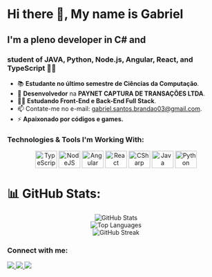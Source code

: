 # Hi there 👋, My name is Gabriel

## I'm a pleno developer in C# and
### student of **JAVA**, **Python**, **Node.js**, **Angular**, **React**, and **TypeScript** 👨‍💻

- 📚 **Estudante no último semestre de Ciências da Computação**.
- 🥇 **Desenvolvedor** na **PAYNET CAPTURA DE TRANSAÇÕES LTDA**.
- 👨‍💻 **Estudando Front-End e Back-End Full Stack**.
- 📫 Contate-me no e-mail: [gabriel.santos.brandao03@gmail.com](mailto:gabriel.santos.brandao03@gmail.com).
- ⚡ **Apaixonado por códigos e games.**

### Technologies & Tools I'm Working With:

<div align="center">
  <img align="center" alt="TypeScript" height="40" width="50" src="https://cdn.jsdelivr.net/gh/devicons/devicon/icons/typescript/typescript-original.svg" />
  <img align="center" alt="NodeJS" height="40" width="50" src="https://cdn.jsdelivr.net/gh/devicons/devicon/icons/nodejs/nodejs-original.svg" />
  <img align="center" alt="Angular" height="40" width="50" src="https://cdn.jsdelivr.net/gh/devicons/devicon/icons/angular/angular-original.svg" />
  <img align="center" alt="React" height="40" width="50" src="https://cdn.jsdelivr.net/gh/devicons/devicon/icons/react/react-original.svg" />
  <img align="center" alt="CSharp" height="40" width="50" src="https://cdn.jsdelivr.net/gh/devicons/devicon/icons/csharp/csharp-original.svg" />
  <img align="center" alt="Java" height="40" width="50" src="https://cdn.jsdelivr.net/gh/devicons/devicon/icons/java/java-original-wordmark.svg" />
  <img align="center" alt="Python" height="40" width="50" src="https://cdn.jsdelivr.net/gh/devicons/devicon/icons/python/python-original.svg" />
</div>

# 📊 GitHub Stats:
<div style="display: flex; flex-direction: column; justify-content: space-bethen; align-items: center;">

  <!-- GitHub Stats Card -->
  <img src="https://github-readme-stats.vercel.app/api?username=gabrielsbrandao&theme=dark&hide_border=false&include_all_commits=true&count_private=true" alt="GitHub Stats"/>
    <img src="https://github-readme-stats.vercel.app/api/top-langs/?username=gabrielsbrandao&theme=dark&hide_border=false&include_all_commits=true&count_private=true&layout=compact" alt="Top Languages"/>
  <!-- GitHub Streak Stats Card -->
  <img src="https://github-readme-streak-stats.herokuapp.com/?user=gabrielsbrandao&theme=dark&hide_border=false" alt="GitHub Streak"/>

</div>

### Connect with me:

<div>
  <a href="https://www.instagram.com/gabriel.sbrandao/" target="_blank"><img src="https://img.shields.io/badge/-Instagram-%23E4405F?style=for-the-badge&logo=instagram&logoColor=white" target="_blank"> </a>
  <a href="mailto:gabriel.santos.brandao03@gmail.com"><img src="https://img.shields.io/badge/-Gmail-%23333?style=for-the-badge&logo=gmail&logoColor=white" target="_blank"> </a>
  <a href="https://www.linkedin.com/in/gabriel-dos-santos-brand%C3%A3o-913a1a198" target="_blank"><img src="https://img.shields.io/badge/-LinkedIn-%230077B5?style=for-the-badge&logo=linkedin&logoColor=white" target="_blank"></a> 
</div>
